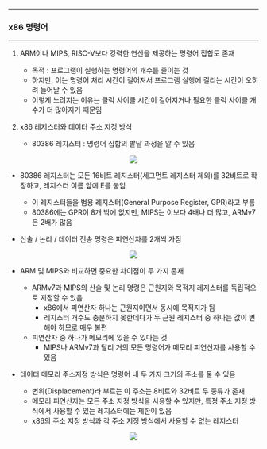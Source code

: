 -----
### x86 명령어
-----
1. ARM이나 MIPS, RISC-V보다 강력한 연산을 제공하는 명령어 집합도 존재
   - 목적 : 프로그램이 실행하는 명령어의 개수를 줄이는 것
   - 하지만, 이는 명령어 처리 시간이 길어져서 프로그램 실행에 걸리는 시간이 오히려 늘어날 수 있음
   - 이렇게 느려지는 이유는 클럭 사이클 시간이 길어지거나 필요한 클럭 사이클 개수가 더 많아지기 때문임

2. x86 레지스터와 데이터 주소 지정 방식
   - 80386 레지스터 : 명령어 집합의 발달 과정을 알 수 있음
<div align="center">
<img src="https://github.com/user-attachments/assets/594ab0ce-0dae-47e5-92bf-81554cbadab1">
</div>

   - 80386 레지스터는 모든 16비트 레지스터(세그먼트 레지스터 제외)를 32비트로 확장하고, 레지스터 이름 앞에 E를 붙임
     + 이 레지스터들을 범용 레지스터(General Purpose Register, GPR)라고 부름
     + 80386에는 GPR이 8개 밖에 없지만, MIPS는 이보다 4배나 더 많고, ARMv7은 2배가 많음

   - 산술 / 논리 / 데이터 전송 명령은 피연산자를 2개씩 가짐
<div align="center">
<img src="https://github.com/user-attachments/assets/c96f4309-c115-4269-a31c-6d3c3cb716a5">
</div>

   - ARM 및 MIPS와 비교하면 중요한 차이점이 두 가지 존재
     + ARMv7과 MIPS의 산술 및 논리 명령은 근원지와 목적지 레지스터를 독립적으로 지정할 수 있음
       * x86에서 피연산자 하나는 근원지이면서 동시에 목적지가 됨
       * 레지스터 개수도 충분하지 못한데다가 두 근원 레지스터 중 하나는 값이 변해야 하므로 매우 불편
     + 피연산자 중 하나가 메모리에 있을 수 있다는 것
       * MIPS나 ARMv7과 달리 거의 모든 명령어가 메모리 피연산자를 사용할 수 있음

   - 데이터 메모리 주소지정 방식은 명령어 내 두 가지 크기의 주소를 둘 수 있음
     + 변위(Displacement)라 부르는 이 주소는 8비트와 32비트 두 종류가 존재
     + 메모리 피연산자는 모든 주소 지정 방식을 사용할 수 있지만, 특정 주소 지정 방식에서 사용할 수 있는 레지스터에는 제한이 있음
     + x86의 주소 지정 방식과 각 주소 지정 방식에서 사용할 수 없는 레지스터
<div align="center">
<img src="https://github.com/user-attachments/assets/99db7ce1-deaa-4723-9692-4fb6775228a4">
</div>

